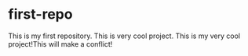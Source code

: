 # first-repo
This is my first repository. This is very cool project. This is my very cool project!This will make a conflict! 


